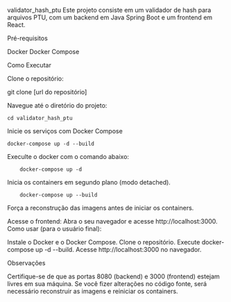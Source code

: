 validator_hash_ptu
Este projeto consiste em um validador de hash para arquivos PTU, com um backend em Java Spring Boot e um frontend em React.

Pré-requisitos

Docker
Docker Compose

Como Executar

Clone o repositório:

git clone [url do repositório]

Navegue até o diretório do projeto:

    cd validator_hash_ptu

Inicie os serviços com Docker Compose

    docker-compose up -d --build

Execulte o docker com o comando abaixo:

```
    docker-compose up -d
```

Inicia os containers em segundo plano (modo detached).

```
    docker-compose up --build
```

Força a reconstrução das imagens antes de iniciar os containers.

Acesse o frontend:
Abra o seu navegador e acesse http://localhost:3000.
Como usar (para o usuário final):

Instale o Docker e o Docker Compose.
Clone o repositório.
Execute docker-compose up -d --build.
Acesse http://localhost:3000 no navegador.

Observações

Certifique-se de que as portas 8080 (backend) e 3000 (frontend) estejam livres em sua máquina.
Se você fizer alterações no código fonte, será necessário reconstruir as imagens e reiniciar os containers.
